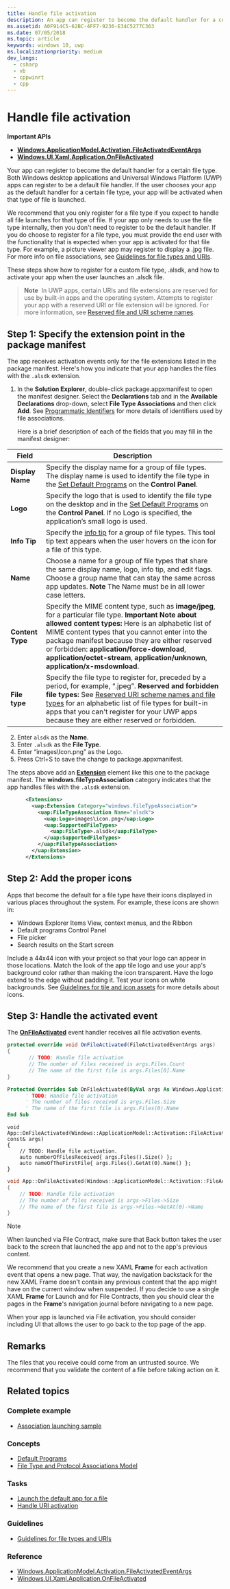 ```yaml
---
title: Handle file activation
description: An app can register to become the default handler for a certain file type.
ms.assetid: A0F914C5-62BC-4FF7-9236-E34C5277C363
ms.date: 07/05/2018
ms.topic: article
keywords: windows 10, uwp
ms.localizationpriority: medium
dev_langs:
  - csharp
  - vb
  - cppwinrt
  - cpp
---
```

# Handle file activation

**Important APIs**

-   [**Windows.ApplicationModel.Activation.FileActivatedEventArgs**](/uwp/api/Windows.ApplicationModel.Activation.FileActivatedEventArgs)
-   [**Windows.UI.Xaml.Application.OnFileActivated**](/uwp/api/windows.ui.xaml.application.onfileactivated)

Your app can register to become the default handler for a certain file type. Both Windows desktop applications and Universal Windows Platform (UWP) apps can register to be a default file handler. If the user chooses your app as the default handler for a certain file type, your app will be activated when that type of file is launched.

We recommend that you only register for a file type if you expect to handle all file launches for that type of file. If your app only needs to use the file type internally, then you don't need to register to be the default handler. If you do choose to register for a file type, you must provide the end user with the functionality that is expected when your app is activated for that file type. For example, a picture viewer app may register to display a .jpg file. For more info on file associations, see [Guidelines for file types and URIs](../files/index.md).

These steps show how to register for a custom file type, .alsdk, and how to activate your app when the user launches an .alsdk file.

> **Note**  In UWP apps, certain URIs and file extensions are reserved for use by built-in apps and the operating system. Attempts to register your app with a reserved URI or file extension will be ignored. For more information, see [Reserved file and URI scheme names](reserved-uri-scheme-names.md).

## Step 1: Specify the extension point in the package manifest

The app receives activation events only for the file extensions listed in the package manifest. Here's how you indicate that your app handles the files with the `.alsdk` extension.

1.  In the **Solution Explorer**, double-click package.appxmanifest to open the manifest designer. Select the **Declarations** tab and in the **Available Declarations** drop-down, select **File Type Associations** and then click **Add**. See [Programmatic Identifiers](/windows/desktop/shell/fa-progids) for more details of identifiers used by file associations.

    Here is a brief description of each of the fields that you may fill in the manifest designer:

| Field | Description |
|------------------|----------------------------------------------------------------------------------------------------------------------------------------------------------------------------------------------------------------------------------------------------------------------------------------------------------------------------------------------------------------------------------------------------------|
| **Display Name** | Specify the display name for a group of file types. The display name is used to identify the file type in the [Set Default Programs](/windows/desktop/shell/default-programs) on the **Control Panel**. |
| **Logo** | Specify the logo that is used to identify the file type on the desktop and in the [Set Default Programs](/windows/desktop/shell/default-programs) on the **Control Panel**. If no Logo is specified, the application’s small logo is used. |
| **Info Tip** | Specify the [info tip](/windows/desktop/shell/fa-progids) for a group of file types. This tool tip text appears when the user hovers on the icon for a file of this type. |
| **Name** | Choose a name for a group of file types that share the same display name, logo, info tip, and edit flags. Choose a group name that can stay the same across app updates. **Note**  The Name must be in all lower case letters. |
| **Content Type** | Specify the MIME content type, such as **image/jpeg**, for a particular file type. **Important Note about allowed content types:** Here is an alphabetic list of MIME content types that you cannot enter into the package manifest because they are either reserved or forbidden: **application/force-download**, **application/octet-stream**, **application/unknown**, **application/x-msdownload**. |
| **File type** | Specify the file type to register for, preceded by a period, for example, “.jpeg”. **Reserved and forbidden file types:** See [Reserved URI scheme names and file types](reserved-uri-scheme-names.md) for an alphabetic list of file types for built-in apps that you can't register for your UWP apps because they are either reserved or forbidden. |

2.  Enter `alsdk` as the **Name**.
3.  Enter `.alsdk` as the **File Type**.
4.  Enter “images\\Icon.png” as the Logo.
5.  Press Ctrl+S to save the change to package.appxmanifest.

The steps above add an [**Extension**](/uwp/schemas/appxpackage/appxmanifestschema/element-1-extension) element like this one to the package manifest. The **windows.fileTypeAssociation** category indicates that the app handles files with the `.alsdk` extension.

```xml
      <Extensions>
        <uap:Extension Category="windows.fileTypeAssociation">
          <uap:FileTypeAssociation Name="alsdk">
            <uap:Logo>images\icon.png</uap:Logo>
            <uap:SupportedFileTypes>
              <uap:FileType>.alsdk</uap:FileType>
            </uap:SupportedFileTypes>
          </uap:FileTypeAssociation>
        </uap:Extension>
      </Extensions>
```

## Step 2: Add the proper icons

Apps that become the default for a file type have their icons displayed in various places throughout the system. For example, these icons are shown in:

-   Windows Explorer Items View, context menus, and the Ribbon
-   Default programs Control Panel
-   File picker
-   Search results on the Start screen

Include a 44x44 icon with your project so that your logo can appear in those locations. Match the look of the app tile logo and use your app's background color rather than making the icon transparent. Have the logo extend to the edge without padding it. Test your icons on white backgrounds. See [Guidelines for tile and icon assets](/windows/apps/design/style/app-icons-and-logos) for more details about icons.

## Step 3: Handle the activated event

The [**OnFileActivated**](/uwp/api/windows.ui.xaml.application.onfileactivated) event handler receives all file activation events.

```csharp
protected override void OnFileActivated(FileActivatedEventArgs args)
{
       // TODO: Handle file activation
       // The number of files received is args.Files.Count
       // The name of the first file is args.Files[0].Name
}
```

```vb
Protected Overrides Sub OnFileActivated(ByVal args As Windows.ApplicationModel.Activation.FileActivatedEventArgs)
      ' TODO: Handle file activation
      ' The number of files received is args.Files.Size
      ' The name of the first file is args.Files(0).Name
End Sub
```

```cppwinrt
void App::OnFileActivated(Windows::ApplicationModel::Activation::FileActivatedEventArgs const& args)
{
    // TODO: Handle file activation.
    auto numberOfFilesReceived{ args.Files().Size() };
    auto nameOfTheFirstFile{ args.Files().GetAt(0).Name() };
}
```

```cpp
void App::OnFileActivated(Windows::ApplicationModel::Activation::FileActivatedEventArgs^ args)
{
    // TODO: Handle file activation
    // The number of files received is args->Files->Size
    // The name of the first file is args->Files->GetAt(0)->Name
}
```

> [!NOTE]
> When launched via File Contract, make sure that Back button takes the user back to the screen that launched the app and not to the app's previous content.

We recommend that you create a new XAML **Frame** for each activation event that opens a new page. That way, the navigation backstack for the new XAML Frame doesn't contain any previous content that the app might have on the current window when suspended. If you decide to use a single XAML **Frame** for Launch and for File Contracts, then you should clear the pages in the **Frame**'s navigation journal before navigating to a new page.

When your app is launched via File activation, you should consider including UI that allows the user to go back to the top page of the app.

## Remarks

The files that you receive could come from an untrusted source. We recommend that you validate the content of a file before taking action on it.

## Related topics

### Complete example

* [Association launching sample](https://github.com/microsoft/Windows-universal-samples/tree/master/Samples/AssociationLaunching)

### Concepts

* [Default Programs](/windows/desktop/shell/default-programs)
* [File Type and Protocol Associations Model](/windows/desktop/w8cookbook/file-type-and-protocol-associations-model)

### Tasks

* [Launch the default app for a file](launch-the-default-app-for-a-file.md)
* [Handle URI activation](handle-uri-activation.md)

### Guidelines

* [Guidelines for file types and URIs](../files/index.md)

### Reference
* [Windows.ApplicationModel.Activation.FileActivatedEventArgs](/uwp/api/Windows.ApplicationModel.Activation.FileActivatedEventArgs)
* [Windows.UI.Xaml.Application.OnFileActivated](/uwp/api/windows.ui.xaml.application.onfileactivated)
